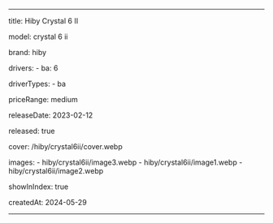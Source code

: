 ---

title: Hiby Crystal 6 II

model: crystal 6 ii

brand: hiby

drivers: 
    - ba: 6

driverTypes:
    - ba

priceRange: medium

releaseDate: 2023-02-12


released: true


cover: /hiby/crystal6ii/cover.webp

images:
    - hiby/crystal6ii/image3.webp
    - hiby/crystal6ii/image1.webp
    - hiby/crystal6ii/image2.webp


showInIndex: true


createdAt: 2024-05-29

---